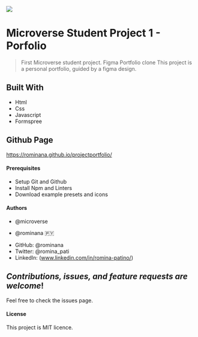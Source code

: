 ![](https://img.shields.io/badge/Microverse-blueviolet)

# Microverse Student Project 1 - Porfolio 
> First Microverse student project. Figma Portfolio clone
This project is a personal portfolio, guided by a figma design.

## Built With

- Html
- Css
- Javascript
- Formspree

## Github Page

https://rominana.github.io/projectportfolio/

#### Prerequisites
- Setup Git and Github
- Install Npm and Linters
- Download example presets and icons

#### Authors 
* @microverse

* @rominana :paraguay:
- GitHub: @rominana
- Twitter: @romina_pati
- LinkedIn: (www.linkedin.com/in/romina-patino/)

## *Contributions, issues, and feature requests are welcome*!

Feel free to check the issues page.

#### License
This project is MIT licence. 